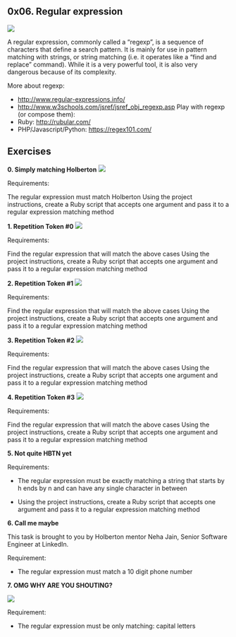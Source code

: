 ## 0x06. Regular expression

![](https://intranet.hbtn.io/images/contents/sysadmin/concepts/29/regex_now_2_problems.jpg)

A regular expression, commonly called a “regexp”, is a sequence of characters that define a search pattern.  It is mainly for use in pattern matching with strings, or string matching (i.e. it operates like a “find and replace” command). While it is a very powerful tool, it is also very dangerous because of its complexity.

More about regexp:
* http://www.regular-expressions.info/
* http://www.w3schools.com/jsref/jsref_obj_regexp.asp Play with regexp (or compose them):
* Ruby: http://rubular.com/
* PHP/Javascript/Python: https://regex101.com/

## Exercises

**0. Simply matching Holberton**
![](https://s3.amazonaws.com/intranet-projects-files/holbertonschool-sysadmin_devops/78/just-match-Holberton.png)

Requirements:

The regular expression must match Holberton
Using the project instructions, create a Ruby script that accepts one argument and pass it to a regular expression matching method

**1. Repetition Token #0**
![](https://s3.amazonaws.com/intranet-projects-files/holbertonschool-sysadmin_devops/78/repetition-token-0.png)

Requirements:

Find the regular expression that will match the above cases
Using the project instructions, create a Ruby script that accepts one argument and pass it to a regular expression matching method

**2. Repetition Token #1**
![](https://s3.amazonaws.com/intranet-projects-files/holbertonschool-sysadmin_devops/78/repetition-token-1.png)

Requirements:

Find the regular expression that will match the above cases
Using the project instructions, create a Ruby script that accepts one argument and pass it to a regular expression matching method

**3. Repetition Token #2**
![](https://s3.amazonaws.com/intranet-projects-files/holbertonschool-sysadmin_devops/78/repetition-token-2.png)

Requirements:

Find the regular expression that will match the above cases
Using the project instructions, create a Ruby script that accepts one argument and pass it to a regular expression matching method

**4. Repetition Token #3**
![](https://s3.amazonaws.com/intranet-projects-files/holbertonschool-sysadmin_devops/78/repetition-token-3.png)

Requirements:

Find the regular expression that will match the above cases
Using the project instructions, create a Ruby script that accepts one argument and pass it to a regular expression matching method

**5. Not quite HBTN yet**

Requirements:

* The regular expression must be exactly matching a string that starts by h ends by n and can have any single character in between

* Using the project instructions, create a Ruby script that accepts one argument and pass it to a regular expression matching method

**6. Call me maybe**

This task is brought to you by Holberton mentor Neha Jain, Senior Software Engineer at LinkedIn.

Requirement:

* The regular expression must match a 10 digit phone number

**7. OMG WHY ARE YOU SHOUTING?**

![](https://intranet.hbtn.io/images/contents/sysadmin/projects/78/shouting.jpg)

Requirement:

* The regular expression must be only matching: capital letters